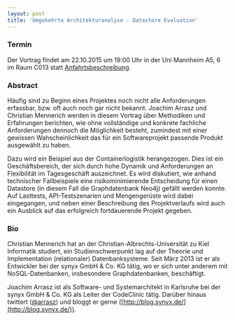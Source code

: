 ```yaml
---
layout: post
title: 'Umgekehrte Architekturanalyse - Datastore Evaluation'
---
```


### Termin

Der Vortrag findet am 22.10.2015 um 19:00 Uhr in der Uni Mannheim A5, 6 im Raum C013 statt [Anfahrtsbeschreibung](/getting-there).

### Abstract

Häufig sind zu Beginn eines Projektes noch nicht alle Anforderungen
erfassbar, bzw. oft auch noch gar nicht bekannt. Joachim Arrasz und
Christian Mennerich werden in diesem Vortrag über Methodiken und
Erfahrungen berichten, wie ohne vollständige und konkrete fachliche
Anforderungen dennoch die Möglichkeit besteht, zumindest mit einer
gewissen Wahscheinlichkeit das für ein Softwareprojekt passende Produkt
ausgewählt zu haben.

Dazu wird ein Beispiel aus der Containerlogistik herangezogen. Dies ist
ein Geschäftsbereich, der sich durch hohe Dynamik und Anforderungen an
Flexibilität im Tagesgeschäft auszeichnet. Es wird diskutiert, wie
anhand technischer Fallbeispiele eine risikominimierende Entscheidung
für einen Datastore (in diesem Fall die Graphdatenbank Neo4j) gefällt
werden konnte. Auf Lasttests, API-Testszenarien und Mengengerüste wird
dabei eingegangen, und neben einer Beschreibung des Projektverlaufs wird
auch ein Ausblick auf das erfolgreich fortdauerende Projekt gegeben.

### Bio

Christian Mennerich hat an der Christian-Albrechts-Universität zu Kiel
Informatik studiert, ein Studienschwerpunkt lag auf der Theorie und
Implementation (relationaler) Datenbanksysteme. Seit März 2013 ist er
als Entwickler bei der synyx GmbH & Co. KG tätig, wo er sich unter
anderem mit NoSQL-Datenbanken, insbesondere Graphdatenbanken, beschäftigt.

Joachim Arrasz ist als Software- und Systemarchitekt in Karlsruhe bei
der synyx GmbH & Co. KG als Leiter der CodeClinic tätig. Darüber hinaus
twittert ([@arrasz](https://twitter.com/arrasz)) und bloggt er gerne ([http://blog.synyx.de/](http://blog.synyx.de/)).

